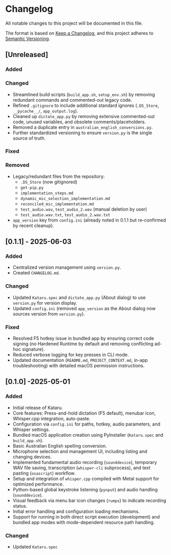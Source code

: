 # Changelog

All notable changes to this project will be documented in this file.

The format is based on [Keep a Changelog](https://keepachangelog.com/en/1.0.0/),
and this project adheres to [Semantic Versioning](https://semver.org/spec/v2.0.0.html).

## [Unreleased]

### Added
### Changed
- Streamlined build scripts (`build_app.sh`, `setup_env.sh`) by removing redundant commands and commented-out legacy code.
- Refined `.gitignore` to include additional standard ignores (`.DS_Store`, `__pycache__/`, `app_output.log`).
- Cleaned up `dictate_app.py` by removing extensive commented-out code, unused variables, and obsolete comments/placeholders.
- Removed a duplicate entry in `australian_english_conversions.py`.
- Further standardized versioning to ensure `version.py` is the single source of truth.
### Fixed
### Removed
- Legacy/redundant files from the repository:
  - `.DS_Store` (now gitignored)
  - `get-pip.py`
  - `implementation_steps.md`
  - `dynamic_mic_selection_implementation.md`
  - `reconciled_mic_implementation.md`
  - `test_audio.wav`, `test_audio_2.wav` (manual deletion by user)
  - `test_audio.wav.txt`, `test_audio_2.wav.txt`
- `app_version` key from `config.ini` (already noted in 0.1.1 but re-confirmed by recent cleanup).

## [0.1.1] - 2025-06-03

### Added
- Centralized version management using `version.py`.
- Created `CHANGELOG.md`.

### Changed
- Updated `Kataru.spec` and `dictate_app.py` (About dialog) to use `version.py` for version display.
- Updated `config.ini` (removed `app_version` as the About dialog now sources version from `version.py`).

### Fixed
- Resolved F5 hotkey issue in bundled app by ensuring correct code signing (no Hardened Runtime by default and removing conflicting ad-hoc signature).
- Reduced verbose logging for key presses in CLI mode.
- Updated documentation (`README.md`, `PROJECT_CONTEXT.md`, in-app troubleshooting) with detailed macOS permission instructions.

## [0.1.0] -2025-05-01

### Added
- Initial release of Kataru.
- Core features: Press-and-hold dictation (F5 default), menubar icon, Whisper.cpp integration, auto-paste.
- Configuration via `config.ini` for paths, hotkey, audio parameters, and Whisper settings.
- Bundled macOS application creation using PyInstaller (`Kataru.spec` and `build_app.sh`).
- Basic Australian English spelling conversion.
- Microphone selection and management UI, including listing and changing devices.
- Implemented fundamental audio recording (`sounddevice`), temporary WAV file saving, transcription (`whisper-cli` subprocess), and text pasting (`osascript`) workflow.
- Setup and integration of `whisper.cpp` compiled with Metal support for optimized performance.
- Python-based global keystroke listening (`pynput`) and audio handling (`sounddevice`).
- Visual feedback via menu bar icon changes (`rumps`) to indicate recording status.
- Initial error handling and configuration loading mechanisms.
- Support for running in both direct script execution (development) and bundled app modes with mode-dependent resource path handling.

### Changed
- Updated `Kataru.spec`